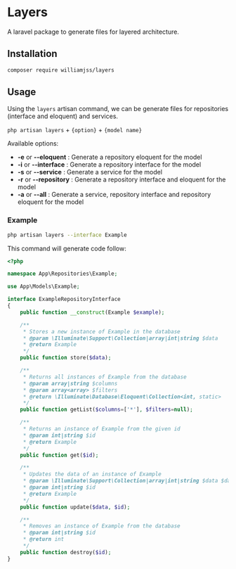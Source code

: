 # Layers

A laravel package to generate files for layered architecture.

## Installation

```bash
composer require williamjss/layers
```

## Usage

Using the `layers` artisan command, we can be generate files for repositories (interface and eloquent) and services.

`php artisan layers` + `{option}` + `{model name}`

Available options:

- **-e** or **--eloquent** : Generate a repository eloquent for the model
- **-i** or **--interface** : Generate a repository interface for the model
- **-s** or **--service** : Generate a service for the model
- **-r** or **--repository** : Generate a repository interface and eloquent for the model
- **-a** or **--all** : Generate a service, repository interface and repository eloquent for the model

### Example
```bash
php artisan layers --interface Example
```

This command will generate code follow:
```php
<?php

namespace App\Repositories\Example;

use App\Models\Example;

interface ExampleRepositoryInterface
{
    public function __construct(Example $example);

    /**
     * Stores a new instance of Example in the database
     * @param \Illuminate\Support\Collection|array|int|string $data
     * @return Example
     */
    public function store($data);

    /**
     * Returns all instances of Example from the database
     * @param array|string $columns
     * @param array<array> $filters
     * @return \Illuminate\Database\Eloquent\Collection<int, static>
     */
    public function getList($columns=['*'], $filters=null);

    /**
     * Returns an instance of Example from the given id
     * @param int|string $id
     * @return Example
     */
    public function get($id);

    /**
     * Updates the data of an instance of Example
     * @param \Illuminate\Support\Collection|array|int|string $data $data
     * @param int|string $id
     * @return Example
     */
    public function update($data, $id);

    /**
     * Removes an instance of Example from the database
     * @param int|string $id
     * @return int
     */
    public function destroy($id);
}
```
